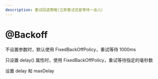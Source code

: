 ```yaml
---
description: 重试回退策略(立即重试还是等待一会儿）
---
```


# @Backoff

不设置参数时，默认使用 FixedBackOffPolicy，重试等待 1000ms

只设置 delay\(\) 属性时，使用 FixedBackOffPolicy，重试等待指定的毫秒数

设置 delay 和 maxDelay

